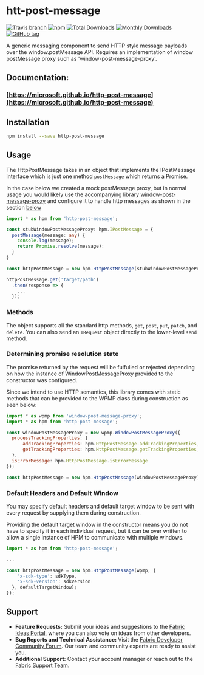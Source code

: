 # htt-post-message
[![Travis branch](https://img.shields.io/travis/Microsoft/http-post-message.svg)](https://travis-ci.org/Microsoft/http-post-message)
[![npm](https://img.shields.io/npm/v/http-post-message.svg)](https://www.npmjs.com/package/http-post-message)
[![Total Downloads](https://img.shields.io/npm/dt/http-post-message.svg)](https://www.npmjs.com/package/http-post-message)
[![Monthly Downloads](https://img.shields.io/npm/dm/http-post-message.svg)](https://www.npmjs.com/package/http-post-message)
[![GitHub tag](https://img.shields.io/github/tag/microsoft/http-post-message.svg)](https://github.com/Microsoft/http-post-message)

A generic messaging component to send HTTP style message payloads over the window.postMessage API. Requires an implementation of window postMessage proxy such as 'window-post-message-proxy'.

## Documentation:
### [https://microsoft.github.io/http-post-message](https://microsoft.github.io/http-post-message)

## Installation

```bash
npm install --save http-post-message
```

## Usage
The HttpPostMessage takes in an object that implements the IPostMessage interface which
is just one method `postMessage` which returns a Promise.

In the case below we created a mock postMessage proxy, but in normal usage you would likely use the accompanying library [window-post-message-proxy](https://github.com/microsoft/window-post-message-proxy) and configure it to handle http messages as shown in the section [below](#promiseresolution)

```typescript
import * as hpm from 'http-post-message';

const stubWindowPostMessageProxy: hpm.IPostMessage = {
  postMessage(message: any) {
    console.log(message);
    return Promise.resolve(message):
  }
}

const httpPostMessage = new hpm.HttpPostMessage(stubWindowPostMessageProxy);

httpPostMessage.get('target/path')
  .then(response => {
    ...
  });
```

### Methods
The object supports all the standard http methods, `get`, `post`, `put`, `patch`, and `delete`.
You can also send an `IRequest` object directly to the lower-level `send` method.

### <a name="promiseresolution"></a> Determining promise resolution state
The promise returned by the request will be fulfulled or rejected depending on how the instance of WindowPostMessageProxy provided to the constructor was configured.

Since we intend to use HTTP semantics, this library comes with static methods that can be provided to the WPMP class during construction as seen below:

```javascript
import * as wpmp from 'window-post-message-proxy';
import * as hpm from 'http-post-message';

const windowPostMessageProxy = new wpmp.WindowPostMessageProxy({
  processTrackingProperties: {
      addTrackingProperties: hpm.HttpPostMessage.addTrackingProperties,
      getTrackingProperties: hpm.HttpPostMessage.getTrackingProperties,
  },
  isErrorMessage: hpm.HttpPostMessage.isErrorMessage
});

const httpPostMessage = new hpm.HttpPostMessage(windowPostMessageProxy);
```

### Default Headers and Default Window
You may specify default headers and default target window to be sent with every request by supplying them during construction.

Providing the default target window in the constructor means you do not have to specify it in each individual request, but it can be over written to allow a single instance of HPM to communicate with multiple windows.

```javascript
import * as hpm from 'http-post-message';

...

const httpPostMessage = new hpm.HttpPostMessage(wpmp, {
    'x-sdk-type': sdkType,
    'x-sdk-version': sdkVersion
  }, defaultTargetWindow);
});
```

## Support
- **Feature Requests:** Submit your ideas and suggestions to the [Fabric Ideas Portal](https://nam06.safelinks.protection.outlook.com/?url=https%3A%2F%2Fideas.fabric.microsoft.com%2F&data=05%7C02%7COr.Shemesh%40microsoft.com%7C72ccde64806a4ff4237b08dce610afa7%7C72f988bf86f141af91ab2d7cd011db47%7C1%7C0%7C638638206567959909%7CUnknown%7CTWFpbGZsb3d8eyJWIjoiMC4wLjAwMDAiLCJQIjoiV2luMzIiLCJBTiI6Ik1haWwiLCJXVCI6Mn0%3D%7C0%7C%7C%7C&sdata=f8%2Blboxk11RF0P4KelMaE7FEUfStuxgUkTc8HiuBxr0%3D&reserved=0), where you can also vote on ideas from other developers.
- **Bug Reports and Technical Assistance:** Visit the [Fabric Developer Community Forum](https://nam06.safelinks.protection.outlook.com/?url=https%3A%2F%2Fcommunity.fabric.microsoft.com%2Ft5%2FDeveloper%2Fbd-p%2FDeveloper&data=05%7C02%7COr.Shemesh%40microsoft.com%7C66158ccfa9d0420897b808dce93e491f%7C72f988bf86f141af91ab2d7cd011db47%7C1%7C0%7C638641700929578580%7CUnknown%7CTWFpbGZsb3d8eyJWIjoiMC4wLjAwMDAiLCJQIjoiV2luMzIiLCJBTiI6Ik1haWwiLCJXVCI6Mn0%3D%7C0%7C%7C%7C&sdata=niYdcy8yLbG2X11WQhy3lkUgfboyYdT3oowYYfbtaDc%3D&reserved=0). Our team and community experts are ready to assist you.
- **Additional Support:** Contact your account manager or reach out to the [Fabric Support Team](https://support.fabric.microsoft.com/en-us/support/).

